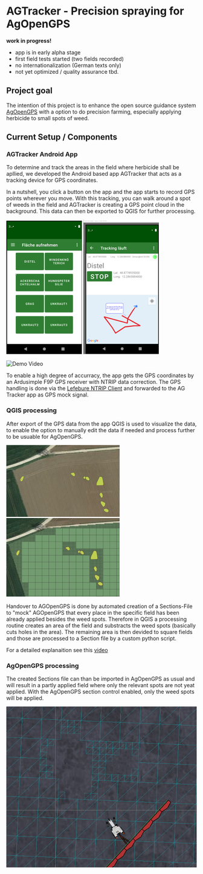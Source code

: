 # AGTracker - Precision spraying for AgOpenGPS

**work in progress!**

* app is in early alpha stage
* first field tests started (two fields recorded)
* no internationalization (German texts only)
* not yet optimized / quality assurance tbd.

## Project goal

The intention of this project is to enhance the open source guidance system [AgOpenGPS](https://github.com/farmerbriantee/AgOpenGPS) with a option to do precision farming, especially applying herbicide to small spots of weed.

## Current Setup / Components

### AGTracker Android App

To determine and track the areas in the field where herbicide shall be apllied, we developed the Android based app AGTracker that acts as a tracking device for GPS coordinates.

In a nutshell, you click a button on the app and the app starts to record GPS points wherever you move. With this tracking, you can walk around a spot of weeds in the field and AGTracker is creating a GPS point cloud in the background. This data can then be exported to QGIS for further processing.

![Start recording](/docs/images/Screenshot_area_tracking_start1.png)
![Start recording](/docs/images/screenshot_area_tracking_1.png)

![Demo Video](https://youtu.be/wDYr2NimR5c)

To enable a high degree of accurracy, the app gets the GPS coordinates by an Ardusimple F9P GPS receiver with NTRIP data correction. The GPS handling is done via the [Lefebure NTRIP Client](https://play.google.com/store/apps/details?id=com.lefebure.ntripclient&hl=de&gl=US) and forwarded to the AG Tracker app as GPS mock signal.

### QGIS processing

After export of the GPS data from the app QGIS is used to visualize the data, to enable the option to manually edit the data if needed and process further to be usuable for AgOpenGPS.

![Weed spots](/docs/images/screenshot_qgis_unkraut.png)
![Weed spots processed](/docs/images/screenshot_qgs_processed.png)

Handover to AGOpenGPS is done by automated creation of a Sections-File to "mock" AGOpenGPS that every place in the specific field has been already applied besides the weed spots. Therefore in QGIS a processing routine creates an area of the field and substracts the weed spots (basically cuts holes in the area). The remaining area is then devided to square fields and those are processed to a Section file by a custom python script.

For a detailed explanaition see this [video](https://vimeo.com/645569057)

### AgOpenGPS processing

The created Sections file can than be imported in AgOpenGPS as usual and will result in a partly applied field where only the relevant spots are not yeat applied. With the AgOpenGPS section control enabled, only the weed spots will be applied.

![AgO](/docs/images/screenshot_ago.jpeg)
